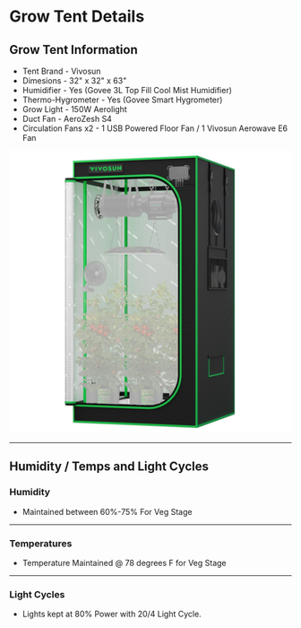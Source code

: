 # Grow Tent Details

## Grow Tent Information

- Tent Brand - Vivosun
- Dimesions - 32" x 32" x 63"
- Humidifier - Yes (Govee 3L Top Fill Cool Mist Humidifier)
- Thermo-Hygrometer - Yes (Govee Smart Hygrometer)
- Grow Light - 150W Aerolight
- Duct Fan - AeroZesh S4
- Circulation Fans x2 - 1 USB Powered Floor Fan / 1 Vivosun Aerowave E6 Fan

![Grow-Tent](assets/images/grow-tent.jpg)

---

## Humidity / Temps and Light Cycles

### Humidity

- Maintained between 60%-75% For Veg Stage

---

### Temperatures

- Temperature Maintained @ 78 degrees F for Veg Stage

---

### Light Cycles

- Lights kept at 80% Power with 20/4 Light Cycle.